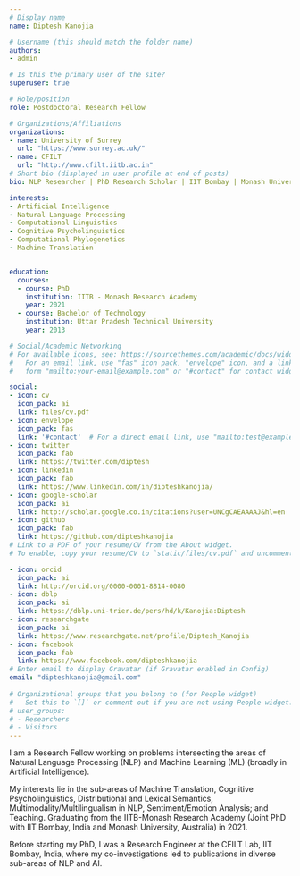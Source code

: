 ```yaml
---
# Display name
name: Diptesh Kanojia

# Username (this should match the folder name)
authors:
- admin

# Is this the primary user of the site?
superuser: true

# Role/position
role: Postdoctoral Research Fellow

# Organizations/Affiliations
organizations:
- name: University of Surrey
  url: "https://www.surrey.ac.uk/"
- name: CFILT
  url: "http://www.cfilt.iitb.ac.in"
# Short bio (displayed in user profile at end of posts)
bio: NLP Researcher | PhD Research Scholar | IIT Bombay | Monash University

interests:
- Artificial Intelligence
- Natural Language Processing 
- Computational Linguistics
- Cognitive Psycholinguistics
- Computational Phylogenetics
- Machine Translation


education:
  courses:
  - course: PhD
    institution: IITB - Monash Research Academy
    year: 2021
  - course: Bachelor of Technology
    institution: Uttar Pradesh Technical University
    year: 2013

# Social/Academic Networking
# For available icons, see: https://sourcethemes.com/academic/docs/widgets/#icons
#   For an email link, use "fas" icon pack, "envelope" icon, and a link in the
#   form "mailto:your-email@example.com" or "#contact" for contact widget.

social:
- icon: cv
  icon_pack: ai
  link: files/cv.pdf
- icon: envelope
  icon_pack: fas
  link: '#contact'  # For a direct email link, use "mailto:test@example.org".
- icon: twitter
  icon_pack: fab
  link: https://twitter.com/diptesh
- icon: linkedin
  icon_pack: fab
  link: https://www.linkedin.com/in/dipteshkanojia/
- icon: google-scholar
  icon_pack: ai
  link: http://scholar.google.co.in/citations?user=UNCgCAEAAAAJ&hl=en
- icon: github
  icon_pack: fab
  link: https://github.com/dipteshkanojia
# Link to a PDF of your resume/CV from the About widget.
# To enable, copy your resume/CV to `static/files/cv.pdf` and uncomment the lines below.  

- icon: orcid
  icon_pack: ai
  link: http://orcid.org/0000-0001-8814-0080
- icon: dblp
  icon_pack: ai
  link: https://dblp.uni-trier.de/pers/hd/k/Kanojia:Diptesh
- icon: researchgate
  icon_pack: ai
  link: https://www.researchgate.net/profile/Diptesh_Kanojia
- icon: facebook
  icon_pack: fab
  link: https://www.facebook.com/dipteshkanojia
# Enter email to display Gravatar (if Gravatar enabled in Config)
email: "dipteshkanojia@gmail.com"
  
# Organizational groups that you belong to (for People widget)
#   Set this to `[]` or comment out if you are not using People widget.  
# user_groups:
# - Researchers
# - Visitors
---
```


I am a Research Fellow working on problems intersecting the areas of Natural Language Processing (NLP) and Machine Learning (ML) (broadly in Artificial Intelligence). 

My interests lie in the sub-areas of Machine Translation, Cognitive Psycholinguistics, Distributional and Lexical Semantics, Multimodality/Multilingualism in NLP, Sentiment/Emotion Analysis; and Teaching. Graduating from the IITB-Monash Research Academy (Joint PhD with IIT Bombay, India and Monash University, Australia) in 2021.

Before starting my PhD, I was a Research Engineer at the CFILT Lab, IIT Bombay, India, where my co-investigations led to publications in diverse sub-areas of NLP and AI.
